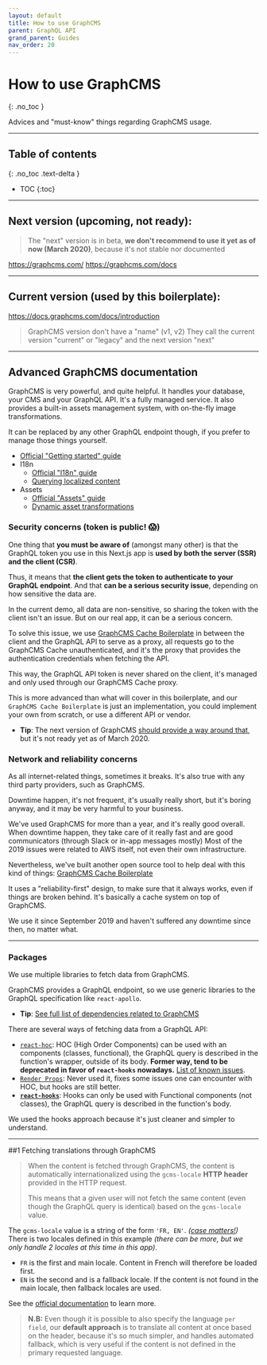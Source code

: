 ```yaml
---
layout: default
title: How to use GraphCMS
parent: GraphQL API
grand_parent: Guides
nav_order: 20
---
```


# How to use GraphCMS
{: .no_toc }

Advices and "must-know" things regarding GraphCMS usage.

---

## Table of contents
{: .no_toc .text-delta }

- TOC
{:toc}

---

## Next version (upcoming, not ready):

> The "next" version is in beta, **we don't recommend to use it yet as of now (March 2020)**, because it's not stable nor documented

https://graphcms.com/
https://graphcms.com/docs

---

## Current version (used by this boilerplate):

https://docs.graphcms.com/docs/introduction

> GraphCMS version don't have a "name" (v1, v2)
> They call the current version "current" or "legacy" and the next version "next"

---

## Advanced GraphCMS documentation

GraphCMS is very powerful, and quite helpful. It handles your database, your CMS and your GraphQL API. It's a fully managed service.
It also provides a built-in assets management system, with on-the-fly image transformations.

It can be replaced by any other GraphQL endpoint though, if you prefer to manage those things yourself.

- [Official "Getting started" guide](https://docs.graphcms.com/docs/getting-started?ref=unly-nrn)
- I18n
    - [Official "I18n" guide](https://docs.graphcms.com/docs/guides/i18n/?ref=unly-nrn)
    - [Querying localized content](https://docs.graphcms.com/docs/api/content-api/?ref=unly-nrn#querying-localized-content)
- Assets
    - [Official "Assets" guide](https://docs.graphcms.com/docs/assets/general?ref=unly-nrn)
    - [Dynamic asset transformations](https://docs.graphcms.com/docs/assets/transformations?ref=unly-nrn)

### Security concerns (token is public! :scream:)

One thing that **you must be aware of** (amongst many other) is that the GraphQL token you use in this Next.js app is **used by both the server (SSR) and the client (CSR)**.

Thus, it means that **the client gets the token to authenticate to your GraphQL endpoint**. And that **can be a serious security issue**, depending on how sensitive the data are.

In the current demo, all data are non-sensitive, so sharing the token with the client isn't an issue. But on our real app, it can be a serious concern.

To solve this issue, we use [GraphCMS Cache Boilerplate](https://github.com/UnlyEd/GraphCMS-cache-boilerplate?ref=unly-nrn) in between the client and the GraphQL API to serve as a proxy, all requests go to the GraphCMS Cache unauthenticated, and it's the proxy that provides the authentication credentials when fetching the API.

This way, the GraphQL API token is never shared on the client, it's managed and only used through our GraphCMS Cache proxy.

This is more advanced than what will cover in this boilerplate, and our `GraphCMS Cache Boilerplate` is just an implementation, you could implement your own from scratch, or use a different API or vendor.

- **Tip**: The next version of GraphCMS [should provide a way around that](https://docs.graphcms.com/docs/reference/authorization/?ref=unly-nrn), but it's not ready yet as of March 2020.

### Network and reliability concerns

As all internet-related things, sometimes it breaks. It's also true with any third party providers, such as GraphCMS.

Downtime happen, it's not frequent, it's usually really short, but it's boring anyway, and it may be very harmful to your business.

We've used GraphCMS for more than a year, and it's really good overall. When downtime happen, they take care of it really fast and are good communicators (through Slack or in-app messages mostly)
Most of the 2019 issues were related to AWS itself, not even their own infrastructure.

Nevertheless, we've built another open source tool to help deal with this kind of things: [GraphCMS Cache Boilerplate](https://github.com/UnlyEd/GraphCMS-cache-boilerplate)

It uses a "reliability-first" design, to make sure that it always works, even if things are broken behind. It's basically a cache system on top of GraphCMS.

We use it since September 2019 and haven't suffered any downtime since then, no matter what.

---

### Packages

We use multiple libraries to fetch data from GraphCMS.

GraphCMS provides a GraphQL endpoint, so we use generic libraries to the GraphQL specification like `react-apollo`.

- **Tip**: [See full list of dependencies related to GraphCMS](../../reference/dependencies)

There are several ways of fetching data from a GraphQL API:
- [`react-hoc`](https://www.apollographql.com/docs/react/api/react-hoc/): HOC (High Order Components) can be used with an components (classes, functional), the GraphQL query is described in the function's wrapper, outside of its body.
    **Former way, tend to be deprecated in favor of `react-hooks` nowadays.**
    [List of known issues](https://reactjs.org/docs/higher-order-components.html#caveats).
- [`Render Props`](https://reactjs.org/docs/render-props.html): Never used it, fixes some issues one can encounter with HOC, but hooks are still better.
- [**`react-hooks`**](https://www.apollographql.com/docs/react/api/react-hooks): Hooks can only be used with Functional components (not classes), the GraphQL query is described in the function's body.

We used the hooks approach because it's just cleaner and simpler to understand.

---

##1 Fetching translations through GraphCMS

> When the content is fetched through GraphCMS, the content is automatically internationalized using the `gcms-locale` **HTTP header** provided in the HTTP request.
>
> This means that a given user will not fetch the same content (even though the GraphQL query is identical) based on the `gcms-locale` value.

The `gcms-locale` value is a string of the form `'FR, EN'`. _([case matters!](https://docs.graphcms.com/docs/api/content-api/?ref=unly-nrn#passing-a-header-flag))_
There is two locales defined in this example _(there can be more, but we only handle 2 locales at this time in this app)_.
- `FR` is the first and main locale. Content in French will therefore be loaded first.
- `EN` is the second and is a fallback locale. If the content is not found in the main locale, then fallback locales are used.

See the [official documentation](https://docs.graphcms.com/docs/api/content-api/?ref=unly-nrn#passing-a-header-flag) to learn more.

> **N.B:** Even though it is possible to also specify the language `per field`, our **default approach** is to translate all content at once based on the header,
> because it's so much simpler, and handles automated fallback, which is very useful if the content is not defined in the primary requested language.

